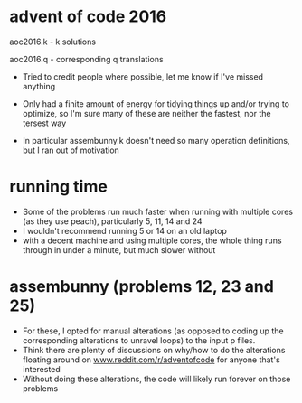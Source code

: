 # advent of code 2016

aoc2016.k - k solutions

aoc2016.q - corresponding q translations

* Tried to credit people where possible, let me know if I've missed anything

* Only had a finite amount of energy for tidying things up and/or trying to optimize, so I'm sure many of these are neither the fastest, nor the tersest way
* In particular assembunny.k doesn't need so many operation definitions, but I ran out of motivation

# running time

* Some of the problems run much faster when running with multiple cores (as they use peach), particularly 5, 11, 14 and 24
* I wouldn't recommend running 5 or 14 on an old laptop
* with a decent machine and using multiple cores, the whole thing runs through in under a minute, but much slower without

# assembunny (problems 12, 23 and 25)
* For these, I opted for manual alterations (as opposed to coding up the corresponding alterations to unravel loops) to the input p files. 
* Think there are plenty of discussions on why/how to do the alterations floating around on www.reddit.com/r/adventofcode for anyone that's interested
* Without doing these alterations, the code will likely run forever on those problems
